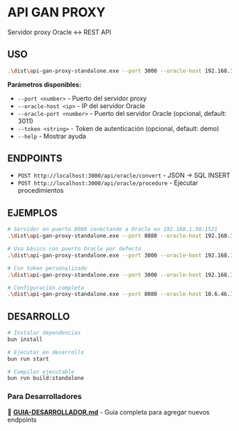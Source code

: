 # API GAN PROXY

Servidor proxy Oracle ↔ REST API

## USO

```bash
.\dist\api-gan-proxy-standalone.exe --port 3000 --oracle-host 192.168.1.100
```

**Parámetros disponibles:**
- `--port <number>` - Puerto del servidor proxy
- `--oracle-host <ip>` - IP del servidor Oracle
- `--oracle-port <number>` - Puerto del servidor Oracle (opcional, default: 3011)
- `--token <string>` - Token de autenticación (opcional, default: demo)
- `--help` - Mostrar ayuda

## ENDPOINTS

- `POST http://localhost:3000/api/oracle/convert` - JSON → SQL INSERT
- `POST http://localhost:3000/api/oracle/procedure` - Ejecutar procedimientos

## EJEMPLOS

```bash
# Servidor en puerto 8080 conectando a Oracle en 192.168.1.50:1521
.\dist\api-gan-proxy-standalone.exe --port 8080 --oracle-host 192.168.1.50 --oracle-port 1521

# Uso básico con puerto Oracle por defecto
.\dist\api-gan-proxy-standalone.exe --port 3000 --oracle-host 192.168.1.100

# Con token personalizado
.\dist\api-gan-proxy-standalone.exe --port 3000 --oracle-host 192.168.1.100 --token mi-token-secreto

# Configuración completa
.\dist\api-gan-proxy-standalone.exe --port 8080 --oracle-host 10.6.46.114 --oracle-port 8087 --token production-key
```

## DESARROLLO

```bash
# Instalar dependencias
bun install

# Ejecutar en desarrollo
bun run start

# Compilar ejecutable
bun run build:standalone
```

### Para Desarrolladores

📘 **[GUIA-DESARROLLADOR.md](GUIA-DESARROLLADOR.md)** - Guía completa para agregar nuevos endpoints
